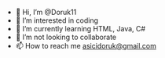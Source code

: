 - 👋 Hi, I’m @Doruk11
- 👀 I’m interested in coding
- 🌱 I’m currently learning HTML, Java, C#
- 💞️ I’m not looking to collaborate
- 📫 How to reach me asicidoruk@gmail.com

<!---
Doruk11/Doruk11 is a ✨ special ✨ repository because its `README.md` (this file) appears on your GitHub profile.
You can click the Preview link to take a look at your changes.
--->
